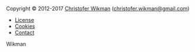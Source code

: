 Copyright &copy; 2012-2017 [Christofer Wikman](https://www.facebook.com/christofer.wikman) (christofer.wikman@gmail.com)

* [License](license)
* [Cookies](cookies)
* [Contact](contact)

Wikman
